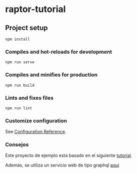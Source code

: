 # raptor-tutorial

## Project setup
```
npm install
```

### Compiles and hot-reloads for development
```
npm run serve
```

### Compiles and minifies for production
```
npm run build
```

### Lints and fixes files
```
npm run lint
```

### Customize configuration
See [Configuration Reference](https://cli.vuejs.org/config/).

### Consejos

Este proyecto de ejemplo esta basado en el siguiente [tutorial](https://www.youtube.com/watch?v=ytxzh6e7Y0E&ab_channel=Coderos).

Además, se utiliza un servicio web de tipo graphql [aqui](https://rickandmortyapi.com/documentation/#graphql)